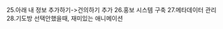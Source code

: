 <!-- 16.공지 기능 전체 대상 수정 가능
 17.이미지 쓸 수 있도록 storage -->

25.아래 내 정보 추가하기->건의하기 추가
26.홍보 시스템 구축
27.메타데이터 관리
28.기도방 선택안했을때, 재미있는 애니메이션
